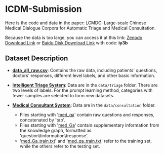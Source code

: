 # ICDM-Submission

Here is the code and data in the paper: LCMDC: Large-scale Chinese Medical Dialogue Corpora for Automatic Triage and Medical Consultation.

Because the data is too large, you can access it at this link: [Zenodo Download Link](https://zenodo.org/records/13771008?token=eyJhbGciOiJIUzUxMiIsImlhdCI6MTcyNjU1NDAwMiwiZXhwIjoxNzM1NjAzMTk5fQ.eyJpZCI6IjA4Y2M0MDMyLTE0NTctNGZkZi1iYjAxLTBkZmQyYjRiNzVlZiIsImRhdGEiOnt9LCJyYW5kb20iOiI0OTExZTBhNzIyMjg5NzFhMmJmZWRhN2JmY2E2ZTljZCJ9.l7HobRPQVtt5gWBXs-2AuOsBX5fYViYkqKePsoDAvTmFYAu_1sH-2f1XwtWJJlppEAdd3C0wdWF7MbCtFLP6kA) or [Baidu Disk Download Link](https://pan.baidu.com/s/15XtsqDmzic3nIb6ZIFri4g) with code: **iy3b**

## Dataset Description

- **[data_all_raw.csv](./dataset/data_all_raw.csv)**: Contains the raw data, including patients' questions, doctors' responses, different level labels, and other basic information.

- **[Intelligent Triage System](./dataset/triage)**: Data are in the `data/triage` folder. There are two levels of labels. For the prompt learning method, categories with fewer samples are selected to form new datasets.

- **[Medical Consultant System](./dataset/consultation)**: Data are in the `data/consultation` folder.
  - Files starting with '[med_qa](./dataset/consultation/)' contain raw questions and responses, concatenated by 'tab'.
  - Files starting with '[med_Ga](./dataset/consultation/)' contain supplementary information from the knowledge graph, formatted as 'question\tinformation\tresponse'.
  - '[med_Ga_train.txt](./dataset/consultation/med_Ga_train.txt)' and '[med_qa_train.txt](./dataset/consultation/med_qa_train.txt)' refer to the training set, while the others refer to the testing set.
